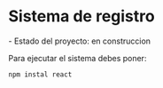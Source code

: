 <h1>Sistema de registro</h1>
- Estado del proyecto: en construccion


Para ejecutar el sistema debes poner:

```npm instal react```

